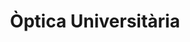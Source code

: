 ---
title: "Òptica Universitària"
url: /barcelona/optica-universitaria-avinguda-diagonal/
shop: óptico
---